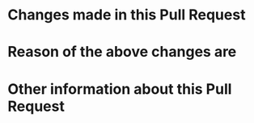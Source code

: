 # Changes made in this Pull Request

<!-- What you did in these changes in detail -->

# Reason of the above changes are

<!-- A detailed description of why you did these changes -->

# Other information about this Pull Request

<!-- Insert here any other information about this pull request -->
